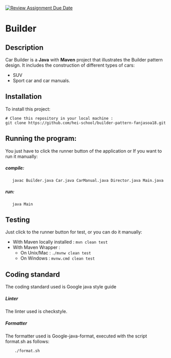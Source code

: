 [![Review Assignment Due Date](https://classroom.github.com/assets/deadline-readme-button-24ddc0f5d75046c5622901739e7c5dd533143b0c8e959d652212380cedb1ea36.svg)](https://classroom.github.com/a/eYTuOlgZ)

# Builder

## Description
Car Builder is a __Java__ with __Maven__ project that illustrates the Builder pattern design.
It includes the construction of different types of cars:
- SUV
- Sport car
  and car manuals.

## Installation
To install this project:
```shell
# Clone this repository in your local machine :
git clone https://github.com/hei-school/builder-pattern-fanjasoa18.git
```

## Running the program:
You just have to click the runner button of the application or
If you want to run it manually:
##### compile:
```shell
   javac Builder.java Car.java CarManual.java Director.java Main.java
```
##### run:
```shell
   java Main
```

## Testing
Just click to the runner button for test, or you can do it manually:
- With Maven locally installed : `mvn clean test`
- With Maven Wrapper :
    - On Unix/Mac : `./mvnw clean test`
    - On Windows : `mvnw.cmd clean test`

## Coding standard
The coding standard used is Google java style guide

##### Linter
The linter used is checkstyle.

##### Formatter
The formatter used is Google-java-format, executed with the script format.sh as follows:
```shell
    ./format.sh
```